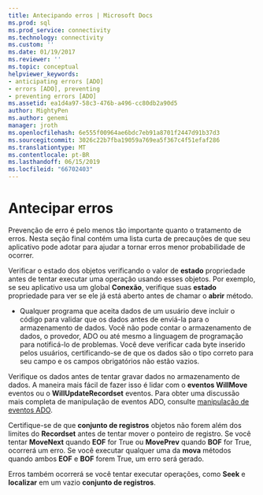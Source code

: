 ```yaml
---
title: Antecipando erros | Microsoft Docs
ms.prod: sql
ms.prod_service: connectivity
ms.technology: connectivity
ms.custom: ''
ms.date: 01/19/2017
ms.reviewer: ''
ms.topic: conceptual
helpviewer_keywords:
- anticipating errors [ADO]
- errors [ADO], preventing
- preventing errors [ADO]
ms.assetid: ea1d4a97-58c3-476b-a496-cc80db2a90d5
author: MightyPen
ms.author: genemi
manager: jroth
ms.openlocfilehash: 6e555f00964ae6bdc7eb91a8701f2447d91b37d3
ms.sourcegitcommit: 3026c22b7fba19059a769ea5f367c4f51efaf286
ms.translationtype: MT
ms.contentlocale: pt-BR
ms.lasthandoff: 06/15/2019
ms.locfileid: "66702403"
---
```

# <a name="anticipating-errors"></a>Antecipar erros
Prevenção de erro é pelo menos tão importante quanto o tratamento de erros. Nesta seção final contém uma lista curta de precauções de que seu aplicativo pode adotar para ajudar a tornar erros menor probabilidade de ocorrer.  
  
 Verificar o estado dos objetos verificando o valor de **estado** propriedade antes de tentar executar uma operação usando esses objetos. Por exemplo, se seu aplicativo usa um global **Conexão**, verifique suas **estado** propriedade para ver se ele já está aberto antes de chamar o **abrir** método.  
  
-   Qualquer programa que aceita dados de um usuário deve incluir o código para validar que os dados antes de enviá-la para o armazenamento de dados. Você não pode contar o armazenamento de dados, o provedor, ADO ou até mesmo a linguagem de programação para notificá-lo de problemas. Você deve verificar cada byte inserido pelos usuários, certificando-se de que os dados são o tipo correto para seu campo e os campos obrigatórios não estão vazios.  
  
 Verifique os dados antes de tentar gravar dados no armazenamento de dados. A maneira mais fácil de fazer isso é lidar com o **eventos WillMove** eventos ou o **WillUpdateRecordset** eventos. Para obter uma discussão mais completa de manipulação de eventos ADO, consulte [manipulação de eventos ADO](../../../ado/guide/data/handling-ado-events.md).  
  
 Certifique-se de que **conjunto de registros** objetos não forem além dos limites do **Recordset** antes de tentar mover o ponteiro de registro. Se você tentar **MoveNext** quando **EOF** for True ou **MovePrev** quando **BOF** for True, ocorrerá um erro. Se você executar qualquer uma da **mova** métodos quando ambos **EOF** e **BOF** forem True, um erro será gerado.  
  
 Erros também ocorrerá se você tentar executar operações, como **Seek** e **localizar** em um vazio **conjunto de registros**.
